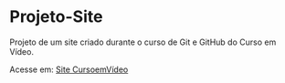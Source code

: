 # Projeto-Site
 Projeto de um site criado durante o curso de Git e GitHub do Curso em Vídeo.

Acesse em: [Site CursoemVídeo](https://anethec.github.io/Projeto-Site/index.html)
